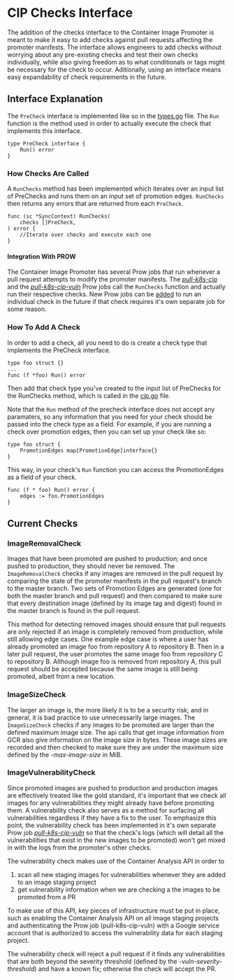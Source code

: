 # CIP Checks Interface
The addition of the checks interface to the Container Image Promoter is meant 
to make it easy to add checks against pull requests affecting the promoter 
manifests. The interface allows engineers to add checks without worrying about 
any pre-existing checks and test their own checks individually, while also 
giving freedom as to what conditionals or tags might be necessary for the 
check to occur. Aditionally, using an interface means easy expandability of 
check requirements in the future.

## Interface Explanation
The `PreCheck` interface is implemented like so in the 
[types.go](https://github.com/kubernetes-sigs/k8s-container-image-promoter/blob/master/lib/dockerregistry/types.go) 
file. The `Run` function is the method used in order to actually execute the 
check that implements this interface.

```
type PreCheck interface {
	Run() error   
}
```

### How Checks Are Called
A `RunChecks` method has been implemented which iterates over an input list of 
PreChecks and runs them on an input set of promotion edges. `RunChecks` then 
returns any errors that are returned from each `PreCheck`.

```
func (sc *SyncContext) RunChecks(
	checks []PreCheck,
) error {
	//Iterate over checks and execute each one
}
```

#### Integration With PROW
The Container Image Promoter has several Prow jobs that run whenever a pull 
request attempts to modify the promoter manifests. The 
[*pull-k8s-cip*](https://github.com/kubernetes/test-infra/blob/master/config/jobs/kubernetes/sig-release/cip/container-image-promoter.yaml) 
and the 
[*pull-k8s-cip-vuln*](https://github.com/kubernetes/test-infra/blob/master/config/jobs/kubernetes/sig-release/cip/container-image-promoter.yaml) 
Prow jobs call the `RunChecks` function and actually run their respective checks. 
New Prow jobs can be [added](https://github.com/kubernetes/test-infra/blob/master/config/jobs/README.md#adding-or-updating-jobs) 
to run an individual check in the future if that check requires it's own separate 
job for some reason. 

### How To Add A Check
In order to add a check, all you need to do is create a check type that 
implements the PreCheck interface.

```
type foo struct {}
...
func (f *foo) Run() error
```
Then add that check type you've created to the input list of PreChecks for 
the RunChecks method, which is called in the 
[cip.go](https://github.com/kubernetes-sigs/k8s-container-image-promoter/blob/master/cip.go) 
file.

Note that the `Run` method of the precheck interface does not accept any 
paramaters, so any information that you need for your check should be passed 
into the check type as a field. For example, if you are running a check over 
promotion edges, then you can set up your check like so:

```
type foo struct {
	PromotionEdges map[PromotionEdge]interface{}
}
```
This way, in your check's `Run` function you can access the PromotionEdges as 
a field of your check.

```
func (f * foo) Run() error {
	edges := foo.PromotionEdges
}
```

## Current Checks
### ImageRemovalCheck
Images that have been promoted are pushed to production; and once pushed to 
production, they should never be removed. The `ImageRemovalCheck` checks if 
any images are removed in the pull request by comparing the state of the 
promoter manifests in the pull request's branch to the master branch. Two sets 
of Promotion Edges are generated (one for both the master branch and pull 
request) and then compared to make sure that every destination image (defined 
by its image tag and digest) found in the master branch is found in the pull 
request.

This method for detecting removed images should ensure that pull requests are 
only rejected if an image is completely removed from production, while still 
allowing edge cases. One example edge case is where a user has already 
promoted an image foo from repository A to repository B. Then in a later pull 
request, the user promotes the same image foo from repository C to repository B. 
Although image foo is removed from repository A, this pull request should be 
accepted because the same image is still being promoted, albeit from a new 
location. 

### ImageSizeCheck
The larger an image is, the more likely it is to be a security risk; and in 
general, it is bad practice to use unnecessarily large images. The 
`ImageSizeCheck` checks if any images to be promoted are larger than the 
defined maximum image size. The api calls that get image information from GCR 
also give information on the image size in bytes. These image sizes are 
recorded and then checked to make sure they are under the maximum size 
defined by the *-max-image-size* in MiB. 

### ImageVulnerabilityCheck
Since promoted images are pushed to production and production images are 
effectively treated like the gold standard, it's important that we check 
all images for any vulnerabilities they might already have before promoting 
them. A vulnerability check also serves as a method for surfacing all 
vulnerabilities regardless if they have a fix to the user. To emphasize this 
point, the vulnerability check has been implemented in it's own separate Prow 
job 
[*pull-k8s-cip-vuln*](https://github.com/kubernetes/test-infra/blob/master/config/jobs/kubernetes/sig-release/cip/container-image-promoter.yaml)
so that the check's logs (which will detail all the vulnerabilities that exist 
in the new images to be promoted) won't get mixed in with the logs from the 
promoter's other checks. 

The vulnerability check makes use of the Container Analysis API in order to 
1. scan all new staging images for vulnerabilities whenever they are added to 
an image staging project 
2. get vulnerability information when we are 
checking a the images to be promoted from a PR

To make use of this API, key pieces of infrastructure must be put in place, 
such as enabling the Container Analysis API on all image staging projects 
and authenticating the Prow job (pull-k8s-cip-vuln) with a Google service 
account that is authorized to access the vulnerability data for each 
staging project.

The vulnerability check will reject a pull request if it finds any 
vulnerabilities that are both beyond the severity threshold (defined by the 
*-vuln-severity-threshold*) and have a known fix; otherwise the check will 
accept the PR.
